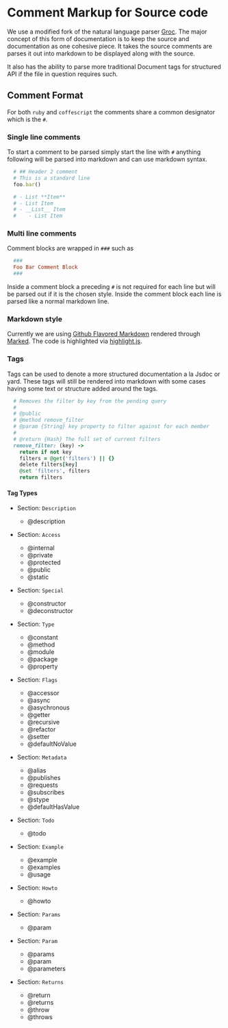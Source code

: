 # Comment Markup for Source code
We use a modified fork of the natural language parser [Groc](https://github.com/rootwizzy/groc). The major concept of this form of documentation is to keep the source and documentation as one cohesive piece. It takes the source comments are parses it out into markdown to be displayed along with the source.

It also has the ability to parse more traditional Document tags for structured API if the file in question requires such.

## Comment Format
For both `ruby` and `coffescript` the comments share a common designator which is the `#`.

### Single line comments
To start a comment to be parsed simply start the line with `#` anything following will be parsed into markdown and can use markdown syntax.

```ruby
  # ## Header 2 comment
  # This is a standard line
  foo.bar()

  # - List **Item**
  # - List Item
  # - __List__ Item
  #    - List Item
```


### Multi line comments
Comment blocks are wrapped in `###` such as

```ruby
  ###
  Foo Bar Comment Block
  ###
```

Inside a comment block a preceding `#` is not required for each line but will be parsed out if it is the chosen style. Inside the comment block each line is parsed like a normal markdown line.


### Markdown style
Currently we are using [Github Flavored Markdown](https://github.com/adam-p/markdown-here/wiki/Markdown-Cheatsheet) rendered through [Marked](https://github.com/chjj/marked). The code is highlighted via [highlight.js](http://highlightjs.org/).


### Tags
Tags can be used to denote a more structured documentation a la Jsdoc or yard. These tags will still be rendered into markdown with some cases having some text or structure added around the tags.

```ruby
  # Removes the filter by key from the pending query
  #
  # @public
  # @method remove_filter
  # @param {String} key property to filter against for each member
  #
  # @return {Hash} The full set of current filters
  remove_filter: (key) ->
    return if not key
    filters = @get('filters') || {}
    delete filters[key]
    @set 'filters', filters
    return filters

```

#### Tag Types

- Section: `Description`
  - @description

- Section: `Access`
  - @internal
  - @private
  - @protected
  - @public
  - @static

- Section: `Special`
  - @constructor
  - @deconstructor

- Section: `Type`
  - @constant
  - @method
  - @module
  - @package
  - @property

- Section: `Flags`
  - @accessor
  - @async
  - @asychronous
  - @getter
  - @recursive
  - @refactor
  - @setter
  - @defaultNoValue

- Section: `Metadata`
  - @alias
  - @publishes
  - @requests
  - @subscribes
  - @stype
  - @defaultHasValue

- Section: `Todo`
  - @todo

- Section: `Example`
  - @example
  - @examples
  - @usage

- Section: `Howto`
  - @howto

- Section: `Params`
  - @param

- Section: `Param`
  - @params
  - @param
  - @parameters

- Section: `Returns`
  - @return
  - @returns
  - @throw
  - @throws